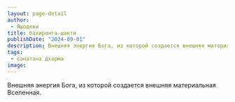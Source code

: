 ```yaml
---
layout: page-detail
author:
 - Яшодеви
title: бахиранга-шакти
publishDate: "2024-09-01"
description: Внешняя энергия Бога, из которой создается внешняя материальная Вселенная.
tags:
 - санатана дхарма
image: 
---
```


Внешняя энергия Бога, из которой создается внешняя материальная Вселенная.

